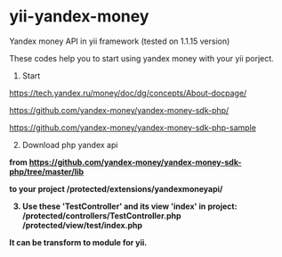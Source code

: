# yii-yandex-money
Yandex money API in yii framework (tested on 1.1.15 version)

These codes help you to start using yandex money with your yii porject.


1. Start

  https://tech.yandex.ru/money/doc/dg/concepts/About-docpage/ 

  https://github.com/yandex-money/yandex-money-sdk-php/ 

  https://github.com/yandex-money/yandex-money-sdk-php-sample 
 
2. Download php yandex api

  <b>from<b/> https://github.com/yandex-money/yandex-money-sdk-php/tree/master/lib
  
  <b>to your project<b/> /protected/extensions/yandexmoneyapi/

3. Use these 'TestController' and its view 'index' in project:
/protected/controllers/TestController.php
/protected/view/test/index.php


It can be transform to module for yii.
